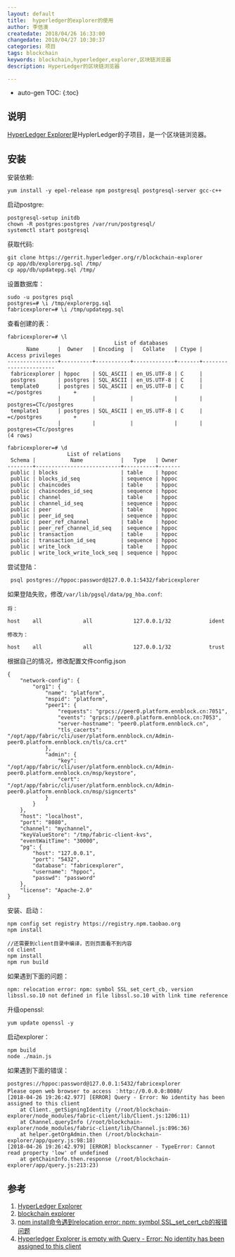 ```yaml
---
layout: default
title:  hyperledger的explorer的使用
author: 李佶澳
createdate: 2018/04/26 16:33:00
changedate: 2018/04/27 10:30:37
categories: 项目
tags: blockchain
keywords: blockchain,hyperledger,explorer,区块链浏览器
description: HyperLedger的区块链浏览器

---
```


* auto-gen TOC:
{:toc}

## 说明

[HyperLedger Explorer][1]是HyplerLedger的子项目，是一个区块链浏览器。

## 安装

安装依赖:

	yum install -y epel-release npm postgresql postgresql-server gcc-c++

启动postgre:

	postgresql-setup initdb
	chown -R postgres:postgres /var/run/postgresql/
	systemctl start postgresql

获取代码:

	git clone https://gerrit.hyperledger.org/r/blockchain-explorer
	cp app/db/explorerpg.sql /tmp/
	cp app/db/updatepg.sql /tmp/

设置数据库：

	sudo -u postgres psql
	postgres=# \i /tmp/explorerpg.sql
	fabricexplorer=# \i /tmp/updatepg.sql

查看创建的表：

	fabricexplorer=# \l
	                                  List of databases
	      Name      |  Owner   | Encoding  |   Collate   | Ctype |   Access privileges
	----------------+----------+-----------+-------------+-------+-----------------------
	 fabricexplorer | hppoc    | SQL_ASCII | en_US.UTF-8 | C     |
	 postgres       | postgres | SQL_ASCII | en_US.UTF-8 | C     |
	 template0      | postgres | SQL_ASCII | en_US.UTF-8 | C     | =c/postgres          +
	                |          |           |             |       | postgres=CTc/postgres
	 template1      | postgres | SQL_ASCII | en_US.UTF-8 | C     | =c/postgres          +
	                |          |           |             |       | postgres=CTc/postgres
	(4 rows)
	
	fabricexplorer=# \d
	                   List of relations
	 Schema |           Name            |   Type   | Owner
	--------+---------------------------+----------+-------
	 public | blocks                    | table    | hppoc
	 public | blocks_id_seq             | sequence | hppoc
	 public | chaincodes                | table    | hppoc
	 public | chaincodes_id_seq         | sequence | hppoc
	 public | channel                   | table    | hppoc
	 public | channel_id_seq            | sequence | hppoc
	 public | peer                      | table    | hppoc
	 public | peer_id_seq               | sequence | hppoc
	 public | peer_ref_channel          | table    | hppoc
	 public | peer_ref_channel_id_seq   | sequence | hppoc
	 public | transaction               | table    | hppoc
	 public | transaction_id_seq        | sequence | hppoc
	 public | write_lock                | table    | hppoc
	 public | write_lock_write_lock_seq | sequence | hppoc

尝试登陆：

	 psql postgres://hppoc:password@127.0.0.1:5432/fabricexplorer

如果登陆失败，修改`/var/lib/pgsql/data/pg_hba.conf`:

	将：
	
	host    all             all             127.0.0.1/32            ident
	
	修改为：
	
	host    all             all             127.0.0.1/32            trust

根据自己的情况，修改配置文件config.json

	{
	    "network-config": {
	        "org1": {
	            "name": "platform",
	            "mspid": "platform",
	            "peer1": {
	                "requests": "grpcs://peer0.platform.ennblock.cn:7051",
	                "events": "grpcs://peer0.platform.ennblock.cn:7053",
	                "server-hostname": "peer0.platform.ennblock.cn",
	                "tls_cacerts": "/opt/app/fabric/cli/user/platform.ennblock.cn/Admin-peer0.platform.ennblock.cn/tls/ca.crt"
	            },
	            "admin": {
	                "key": "/opt/app/fabric/cli/user/platform.ennblock.cn/Admin-peer0.platform.ennblock.cn/msp/keystore",
	                "cert": "/opt/app/fabric/cli/user/platform.ennblock.cn/Admin-peer0.platform.ennblock.cn/msp/signcerts"
	            }
	        }
	    },
	    "host": "localhost",
	    "port": "8080",
	    "channel": "mychannel",
	    "keyValueStore": "/tmp/fabric-client-kvs",
	    "eventWaitTime": "30000",
	    "pg": {
	        "host": "127.0.0.1",
	        "port": "5432",
	        "database": "fabricexplorer",
	        "username": "hppoc",
	        "passwd": "password"
	    },
	    "license": "Apache-2.0"
	}

安装、启动：

	npm config set registry https://registry.npm.taobao.org
	npm install
	
	//还需要到client目录中编译，否则页面看不到内容
	cd client
	npm install 
	npm run build

如果遇到下面的问题：

	npm: relocation error: npm: symbol SSL_set_cert_cb, version libssl.so.10 not defined in file libssl.so.10 with link time reference

升级openssl:

	yum update openssl -y

启动explorer：

	npm build
	node ./main.js

如果遇到下面的错误：

	postgres://hppoc:password@127.0.0.1:5432/fabricexplorer
	Please open web browser to access ：http://0.0.0.0:8080/
	[2018-04-26 19:26:42.977] [ERROR] Query - Error: No identity has been assigned to this client
		at Client._getSigningIdentity (/root/blockchain-explorer/node_modules/fabric-client/lib/Client.js:1206:11)
		at Channel.queryInfo (/root/blockchain-explorer/node_modules/fabric-client/lib/Channel.js:896:36)
		at helper.getOrgAdmin.then (/root/blockchain-explorer/app/query.js:98:18)
	[2018-04-26 19:26:42.979] [ERROR] blockscanner - TypeError: Cannot read property 'low' of undefined
		at getChainInfo.then.response (/root/blockchain-explorer/app/query.js:213:23)

## 参考

1. [HyperLedger Explorer][1]
2. [blockchain explorer][2]
3. [npm install命令遇到relocation error: npm: symbol SSL_set_cert_cb的报错问题][3]
4. [Hyperledger Explorer is empty with Query - Error: No identity has been assigned to this client][4]

[1]: https://www.hyperledger.org/projects/explorer "HyperLedger Explorer" 
[2]: https://github.com/hyperledger/blockchain-explorer  "blockchain explorer"
[3]: https://www.cnblogs.com/hsia2017/p/8387604.html "npm install命令遇到relocation error: npm: symbol SSL_set_cert_cb的报错问题"
[4]: https://stackoverflow.com/questions/49853848/hyperledger-explorer-is-empty-with-query-error-no-identity-has-been-assigned?utm_medium=organic&utm_source=google_rich_qa&utm_campaign=google_rich_qa  "Hyperledger Explorer is empty with Query - Error: No identity has been assigned to this client"
